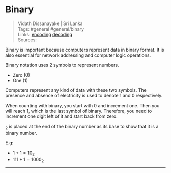 # Binary

> Vidath Dissanayake | Sri Lanka  
> Tags: #general #general/binary  
> Links: [encoding](../encoding.md) [decoding](../decoding.md)  
> Sources:  

Binary is important because computers represent data in binary format. It is also essential for network addressing and computer logic operations.

Binary notation uses 2 symbols to represent numbers.

- Zero (0)
- One (1)

Computers represent any kind of data with these two symbols. The presence and absence of electricity is used to denote 1 and 0 respectively.

When counting with binary, you start with 0 and increment one. Then you will reach 1, which is the last symbol of binary. Therefore, you need to increment one digit left of it and start back from zero.

$_2$ is placed at the end of the binary number as its base to show that it is a binary number.

E.g:
- $1 + 1 = 10_2$
- $111 + 1 = 1000_2$

---